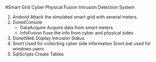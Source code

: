 #Smart Grid Cyber Physical Fusion Intrusion Detection System
1.	Android
  Attack the simulated smart grid with several meters.
2. 	DonetConsole
	-	DataAcquire
  Acquire data from smart meters
	-	InfoFusion
  Fuse the info from cyber and physical sides
3. 	DonetWeb
Display Intrusion Status
4. 	Snort
  Used for collecting cyber side information
  Snort.bat used for windows users
5. 	SqlScripts
  Create Tables
 
	